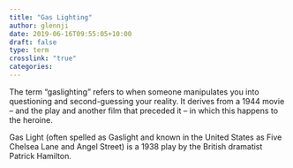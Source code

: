 ```yaml
---
title: "Gas Lighting"
author: glennji
date: 2019-06-16T09:55:05+10:00
draft: false
type: term
crosslink: "true"
categories:
---
```

The term “gaslighting” refers to when someone manipulates you into questioning and second-guessing your reality. It derives from a 1944 movie – and the play and another film that preceded it – in which this happens to the heroine.

Gas Light (often spelled as Gaslight and known in the United States as Five Chelsea Lane and Angel Street) is a 1938 play by the British dramatist Patrick Hamilton.
